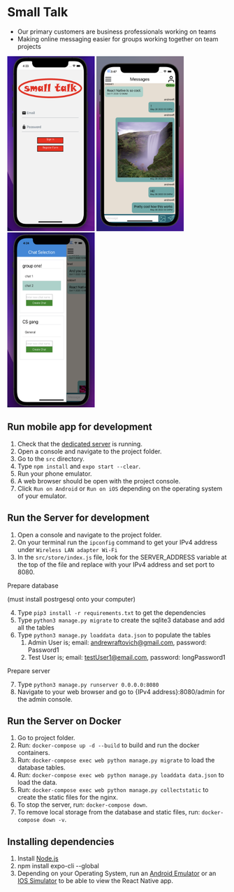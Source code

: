 # Small Talk

- Our primary customers are business professionals working on teams
- Making online messaging easier for groups working together on team projects

<div float="left">
    <img src="./demoImages/loginScreenshot.png" width="200" height="400"/>
    <img src="./demoImages/messagesScreenshot.png" width="200" height="400"/>
    <img src="./demoImages/navigatorScreenshot.png" width="200" height="400"/>
</div>

## Run mobile app for development

1. Check that the [dedicated server](http://68.183.119.17/admin) is running.
2. Open a console and navigate to the project folder.
3. Go to the `src` directory.
4. Type `npm install` and `expo start --clear`.
5. Run your phone emulator.
6. A web browser should be open with the project console.
7. Click `Run on Android` or `Run on iOS` depending on the operating system of your emulator.

## Run the Server for development
1. Open a console and navigate to the project folder.
2. On your terminal run the `ipconfig` command to get your IPv4 address under `Wireless LAN adapter Wi-Fi`
3. In the `src/store/index.js` file, look for the SERVER_ADDRESS variable at the top of the file and replace with your IPv4 address and set port to 8080.

Prepare database

(must install postrgesql onto your computer)

4. Type `pip3 install -r requirements.txt` to get the dependencies
5. Type `python3 manage.py migrate` to create the sqlite3 database and add all the tables
6. Type `python3 manage.py loaddata data.json` to populate the tables
    1. Admin User is; email: andrewraftovich@gmail.com, password: Password1
    2. Test User is; email: testUser1@email.com, password: longPassword1

Prepare server

7. Type `python3 manage.py runserver 0.0.0.0:8080`
8. Navigate to your web browser and go to {IPv4 address}:8080/admin for the admin console.

## Run the Server on Docker

1. Go to project folder.
2. Run: `docker-compose up -d --build` to build and run the docker containers.
4. Run: `docker-compose exec web python manage.py migrate` to load the database tables.
5. Run: `docker-compose exec web python manage.py loaddata data.json` to load the data.
6. Run: `docker-compose exec web python manage.py collectstatic` to create the static files for the nginx.
7. To stop the server, run: `docker-compose down`.
8. To remove local storage from the database and static files, run: `docker-compose down -v`.

## Installing dependencies

1. Install [Node.js](https://nodejs.org/en/download/)
2. npm install expo-cli --global
3. Depending on your Operating System, run an [Android Emulator](https://docs.expo.io/workflow/android-studio-emulator/) or an [IOS Simulator](https://docs.expo.io/workflow/ios-simulator/) to be able to view the React Native app.
